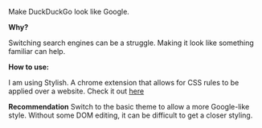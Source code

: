 Make DuckDuckGo look like Google.

**Why?**

Switching search engines can be a struggle. Making it look like something familiar can help.

**How to use:**

I am using Stylish. A chrome extension that allows for CSS rules to be applied over a website. Check it out [here](https://chrome.google.com/webstore/detail/stylish/fjnbnpbmkenffdnngjfgmeleoegfcffe?hl=en)

**Recommendation**
Switch to the basic theme to allow a more Google-like style. Without some DOM editing, it can be difficult to get a closer styling.